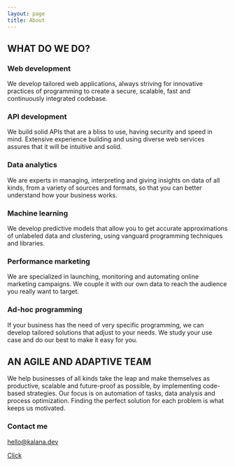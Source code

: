 ```yaml
---
layout: page
title: About
---
```



## WHAT DO WE DO?


### Web development

We develop tailored web applications, always striving for innovative practices of programming to create a secure, scalable, fast and continuously integrated codebase.

### API development

We build solid APIs that are a bliss to use, having security and speed in mind. Extensive experience building and using diverse web services assures that it will be intuitive and solid.

### Data analytics

We are experts in managing, interpreting and giving insights on data of all kinds, from a variety of sources and formats, so that you can better understand how your business works.

### Machine learning

We develop predictive models that allow you to get accurate approximations of unlabeled data and clustering, using vanguard programming techniques and libraries.


### Performance marketing

We are specialized in launching, monitoring and automating online marketing campaigns. We couple it with our own data to reach the audience you really want to target.

### Ad-hoc programming

If your business has the need of very specific programming, we can develop tailored solutions that adjust to your needs. We study your use case and do our best to make it easy for you.



## AN AGILE AND ADAPTIVE TEAM

We help businesses of all kinds take the leap and make themselves as productive, scalable and future-proof as possible, by implementing code-based strategies. Our focus is on automation of tasks, data analysis and process optimization. Finding the perfect solution for each problem is what keeps us motivated.

### Contact me

[hello@kalana.dev](mailto:hello@kalana.dev)


[Click](KalanaHQ.github.io/posts/2020-10-08-Welcome.md)



